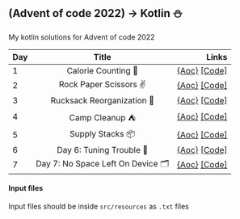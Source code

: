 ## (Advent of code 2022) -> Kotlin ⛄

My kotlin solutions for Advent of code 2022

| Day |               Title                |                                                                                                                      Links |
|-----|:----------------------------------:|---------------------------------------------------------------------------------------------------------------------------:|
| 1   |        Calorie Counting 🍪         | [{Aoc}](https://adventofcode.com/2022/day/1)  [[Code]](https://github.com/Gers2017/aoc-2022-kotlin/blob/main/src/Day01.kt) |
| 2   |       Rock Paper Scissors ✌️       | [{Aoc}](https://adventofcode.com/2022/day/2)  [[Code]](https://github.com/Gers2017/aoc-2022-kotlin/blob/main/src/Day02.kt) |
| 3   |     Rucksack Reorganization 🎒     | [{Aoc}](https://adventofcode.com/2022/day/3)  [[Code]](https://github.com/Gers2017/aoc-2022-kotlin/blob/main/src/Day03.kt) |
| 4   |           Camp Cleanup ⛺           | [{Aoc}](https://adventofcode.com/2022/day/4)  [[Code]](https://github.com/Gers2017/aoc-2022-kotlin/blob/main/src/Day04.kt) |
| 5   |          Supply Stacks 📦          | [{Aoc}](https://adventofcode.com/2022/day/5)  [[Code]](https://github.com/Gers2017/aoc-2022-kotlin/blob/main/src/Day05.kt) |
| 6   |      Day 6: Tuning Trouble 📜      | [{Aoc}](https://adventofcode.com/2022/day/6)  [[Code]](https://github.com/Gers2017/aoc-2022-kotlin/blob/main/src/Day06.kt) |
| 7   | Day 7: No Space Left On Device 🗂️ | [{Aoc}](https://adventofcode.com/2022/day/7)  [[Code]](https://github.com/Gers2017/aoc-2022-kotlin/blob/main/src/Day07.kt) |

#### Input files

Input files should be inside `src/resources` as `.txt` files